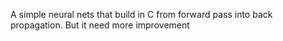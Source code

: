 A simple neural nets that build in C from forward pass into back propagation. But it need more improvement
